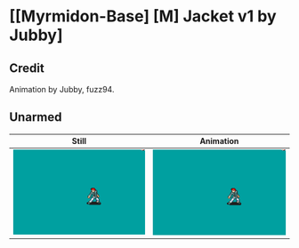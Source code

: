 # [\[Myrmidon-Base\] \[M\] Jacket v1 by Jubby]

## Credit

Animation by Jubby, fuzz94.
	
## Unarmed

| Still | Animation |
| :---: | :-------: |
| ![Unarmed still](./Unarmed_000.png) | ![Unarmed animation](./Unarmed.gif) |
